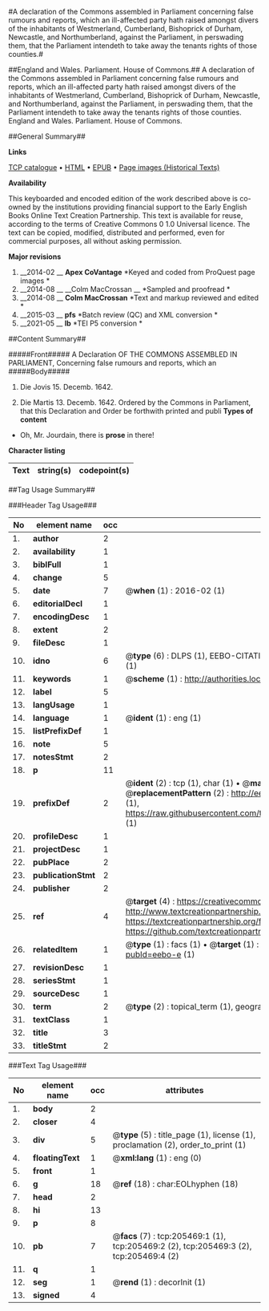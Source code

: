 #A declaration of the Commons assembled in Parliament concerning false rumours and reports, which an ill-affected party hath raised amongst divers of the inhabitants of Westmerland, Cumberland, Bishoprick of Durham, Newcastle, and Northumberland, against the Parliament, in perswading them, that the Parliament intendeth to take away the tenants rights of those counties.#

##England and Wales. Parliament. House of Commons.##
A declaration of the Commons assembled in Parliament concerning false rumours and reports, which an ill-affected party hath raised amongst divers of the inhabitants of Westmerland, Cumberland, Bishoprick of Durham, Newcastle, and Northumberland, against the Parliament, in perswading them, that the Parliament intendeth to take away the tenants rights of those counties.
England and Wales. Parliament. House of Commons.

##General Summary##

**Links**

[TCP catalogue](http://www.ota.ox.ac.uk/tcp/)  • 
[HTML](http://tei.it.ox.ac.uk/tcp/Texts-HTML/free/B22/B22333.html)  • 
[EPUB](http://tei.it.ox.ac.uk/tcp/Texts-EPUB/free/B22/B22333.epub) • 
[Page images (Historical Texts)](https://historicaltexts.jisc.ac.uk/eebo-19340831e)

**Availability**

This keyboarded and encoded edition of the work described above is co-owned by the
    institutions providing financial support to the Early English Books Online Text Creation
    Partnership. This text is available for reuse, according to the terms of  Creative Commons 0 1.0 Universal
    licence. The text can be copied, modified, distributed and performed, even for commercial
    purposes, all without asking permission.

**Major revisions**

1. __2014-02 __ __Apex CoVantage__ *Keyed and coded from ProQuest page images *
1. __2014-08 __ __Colm MacCrossan __ *Sampled and proofread *
1. __2014-08 __ __Colm MacCrossan__ *Text and markup reviewed and edited *
1. __2015-03 __ __pfs__ *Batch review (QC) and XML conversion *
1. __2021-05 __ __lb__ *TEI P5 conversion *

##Content Summary##

#####Front#####
A Declaration OF THE COMMONS ASSEMBLED IN PARLIAMENT, Concerning false rumours and reports, which an
#####Body#####

1. Die Jovis 15. Decemb. 1642.

1. Die Martis 13. Decemb. 1642.
Ordered by the Commons in Parliament, that this Declaration and Order be forthwith printed and publi
**Types of content**

  * Oh, Mr. Jourdain, there is **prose** in there!

**Character listing**


|Text|string(s)|codepoint(s)|
|---|---|---|

##Tag Usage Summary##

###Header Tag Usage###

|No|element name|occ|attributes|
|---|---|---|---|
|1.|__author__|2||
|2.|__availability__|1||
|3.|__biblFull__|1||
|4.|__change__|5||
|5.|__date__|7| @__when__ (1) : 2016-02 (1)|
|6.|__editorialDecl__|1||
|7.|__encodingDesc__|1||
|8.|__extent__|2||
|9.|__fileDesc__|1||
|10.|__idno__|6| @__type__ (6) : DLPS (1), EEBO-CITATION (1), VID (1), EEBO-PROQUEST (1), STC (1), OCLC (1)|
|11.|__keywords__|1| @__scheme__ (1) : http://authorities.loc.gov/ (1)|
|12.|__label__|5||
|13.|__langUsage__|1||
|14.|__language__|1| @__ident__ (1) : eng (1)|
|15.|__listPrefixDef__|1||
|16.|__note__|5||
|17.|__notesStmt__|2||
|18.|__p__|11||
|19.|__prefixDef__|2| @__ident__ (2) : tcp (1), char (1)  •  @__matchPattern__ (2) : ([0-9\-]+):([0-9IVX]+) (1), (.+) (1)  •  @__replacementPattern__ (2) : http://eebo.chadwyck.com/downloadtiff?vid=$1&page=$2 (1), https://raw.githubusercontent.com/textcreationpartnership/Texts/master/tcpchars.xml#$1 (1)|
|20.|__profileDesc__|1||
|21.|__projectDesc__|1||
|22.|__pubPlace__|2||
|23.|__publicationStmt__|2||
|24.|__publisher__|2||
|25.|__ref__|4| @__target__ (4) : https://creativecommons.org/publicdomain/zero/1.0/ (1), http://www.textcreationpartnership.org/docs/. (1), https://textcreationpartnership.org/faq/#faq05 (1), https://github.com/textcreationpartnership (1)|
|26.|__relatedItem__|1| @__type__ (1) : facs (1)  •  @__target__ (1) : https://data.historicaltexts.jisc.ac.uk/view?pubId=eebo-e (1)|
|27.|__revisionDesc__|1||
|28.|__seriesStmt__|1||
|29.|__sourceDesc__|1||
|30.|__term__|2| @__type__ (2) : topical_term (1), geographic_name (1)|
|31.|__textClass__|1||
|32.|__title__|3||
|33.|__titleStmt__|2||


###Text Tag Usage###

|No|element name|occ|attributes|
|---|---|---|---|
|1.|__body__|2||
|2.|__closer__|4||
|3.|__div__|5| @__type__ (5) : title_page (1), license (1), proclamation (2), order_to_print (1)|
|4.|__floatingText__|1| @__xml:lang__ (1) : eng (0)|
|5.|__front__|1||
|6.|__g__|18| @__ref__ (18) : char:EOLhyphen (18)|
|7.|__head__|2||
|8.|__hi__|13||
|9.|__p__|8||
|10.|__pb__|7| @__facs__ (7) : tcp:205469:1 (1), tcp:205469:2 (2), tcp:205469:3 (2), tcp:205469:4 (2)|
|11.|__q__|1||
|12.|__seg__|1| @__rend__ (1) : decorInit (1)|
|13.|__signed__|4||
